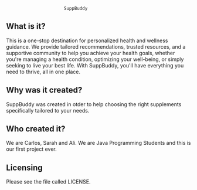                           SuppBuddy

  What is it?
  -----------

 This is a one-stop destination for personalized health and wellness guidance. We provide tailored recommendations, trusted resources, and a supportive community to help you achieve your health goals, whether you're managing a health condition, optimizing your well-being, or simply seeking to live your best life. With SuppBuddy, you'll have everything you need to thrive, all in one place.


  Why was it created?
  -------------------

  SuppBuddy was created in otder to help choosing the right supplements specifically tailored to your needs.

  Who created it?
  ----------------

  We are Carlos, Sarah and Ali. We are Java Programming Students and this is our first project ever. 

  Licensing
  ---------

  Please see the file called LICENSE.





